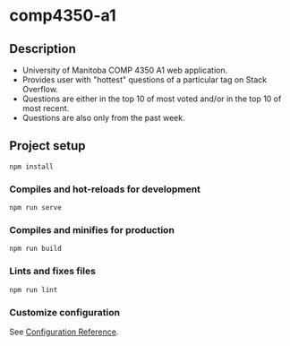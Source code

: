 # comp4350-a1

## Description

- University of Manitoba COMP 4350 A1 web application.
- Provides user with "hottest" questions of a particular tag on Stack Overflow.
- Questions are either in the top 10 of most voted and/or in the top 10 of most recent.
- Questions are also only from the past week.

## Project setup
```
npm install
```

### Compiles and hot-reloads for development
```
npm run serve
```

### Compiles and minifies for production
```
npm run build
```

### Lints and fixes files
```
npm run lint
```

### Customize configuration
See [Configuration Reference](https://cli.vuejs.org/config/).
